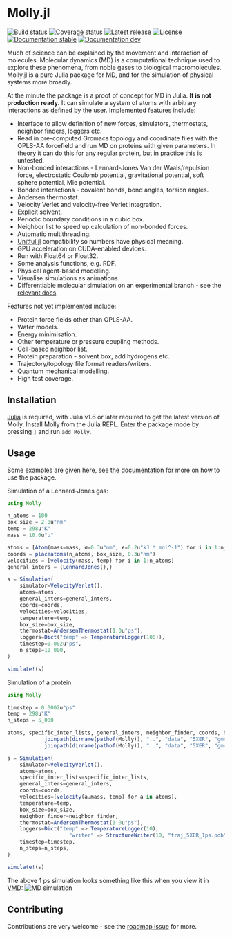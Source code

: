 # Molly.jl

[![Build status](https://github.com/JuliaMolSim/Molly.jl/workflows/CI/badge.svg)](https://github.com/JuliaMolSim/Molly.jl/actions)
[![Coverage status](https://codecov.io/gh/JuliaMolSim/Molly.jl/branch/master/graph/badge.svg?token=RD9XF0W90L)](https://codecov.io/gh/JuliaMolSim/Molly.jl)
[![Latest release](https://img.shields.io/github/release/JuliaMolSim/Molly.jl.svg)](https://github.com/JuliaMolSim/Molly.jl/releases/latest)
[![License](https://img.shields.io/badge/license-MIT-green.svg)](https://github.com/JuliaMolSim/Molly.jl/blob/master/LICENSE.md)
[![Documentation stable](https://img.shields.io/badge/docs-stable-blue.svg)](https://JuliaMolSim.github.io/Molly.jl/stable)
[![Documentation dev](https://img.shields.io/badge/docs-dev-blue.svg)](https://JuliaMolSim.github.io/Molly.jl/dev)

Much of science can be explained by the movement and interaction of molecules.
Molecular dynamics (MD) is a computational technique used to explore these phenomena, from noble gases to biological macromolecules.
Molly.jl is a pure Julia package for MD, and for the simulation of physical systems more broadly.

At the minute the package is a proof of concept for MD in Julia.
**It is not production ready.**
It can simulate a system of atoms with arbitrary interactions as defined by the user.
Implemented features include:
- Interface to allow definition of new forces, simulators, thermostats, neighbor finders, loggers etc.
- Read in pre-computed Gromacs topology and coordinate files with the OPLS-AA forcefield and run MD on proteins with given parameters. In theory it can do this for any regular protein, but in practice this is untested.
- Non-bonded interactions - Lennard-Jones Van der Waals/repulsion force, electrostatic Coulomb potential, gravitational potential, soft sphere potential, Mie potential.
- Bonded interactions - covalent bonds, bond angles, torsion angles.
- Andersen thermostat.
- Velocity Verlet and velocity-free Verlet integration.
- Explicit solvent.
- Periodic boundary conditions in a cubic box.
- Neighbor list to speed up calculation of non-bonded forces.
- Automatic multithreading.
- [Unitful.jl](https://github.com/PainterQubits/Unitful.jl) compatibility so numbers have physical meaning.
- GPU acceleration on CUDA-enabled devices.
- Run with Float64 or Float32.
- Some analysis functions, e.g. RDF.
- Physical agent-based modelling.
- Visualise simulations as animations.
- Differentiable molecular simulation on an experimental branch - see the [relevant docs](https://juliamolsim.github.io/Molly.jl/dev/differentiable).

Features not yet implemented include:
- Protein force fields other than OPLS-AA.
- Water models.
- Energy minimisation.
- Other temperature or pressure coupling methods.
- Cell-based neighbor list.
- Protein preparation - solvent box, add hydrogens etc.
- Trajectory/topology file format readers/writers.
- Quantum mechanical modelling.
- High test coverage.

## Installation

[Julia](https://julialang.org/downloads) is required, with Julia v1.6 or later required to get the latest version of Molly.
Install Molly from the Julia REPL.
Enter the package mode by pressing `]` and run `add Molly`.

## Usage

Some examples are given here, see [the documentation](https://juliamolsim.github.io/Molly.jl/stable/docs) for more on how to use the package.

Simulation of a Lennard-Jones gas:
```julia
using Molly

n_atoms = 100
box_size = 2.0u"nm"
temp = 298u"K"
mass = 10.0u"u"

atoms = [Atom(mass=mass, σ=0.3u"nm", ϵ=0.2u"kJ * mol^-1") for i in 1:n_atoms]
coords = placeatoms(n_atoms, box_size, 0.3u"nm")
velocities = [velocity(mass, temp) for i in 1:n_atoms]
general_inters = (LennardJones(),)

s = Simulation(
    simulator=VelocityVerlet(),
    atoms=atoms,
    general_inters=general_inters,
    coords=coords,
    velocities=velocities,
    temperature=temp,
    box_size=box_size,
    thermostat=AndersenThermostat(1.0u"ps"),
    loggers=Dict("temp" => TemperatureLogger(100)),
    timestep=0.002u"ps",
    n_steps=10_000,
)

simulate!(s)
```

Simulation of a protein:
```julia
using Molly

timestep = 0.0002u"ps"
temp = 298u"K"
n_steps = 5_000

atoms, specific_inter_lists, general_inters, neighbor_finder, coords, box_size = readinputs(
            joinpath(dirname(pathof(Molly)), "..", "data", "5XER", "gmx_top_ff.top"),
            joinpath(dirname(pathof(Molly)), "..", "data", "5XER", "gmx_coords.gro"))

s = Simulation(
    simulator=VelocityVerlet(),
    atoms=atoms,
    specific_inter_lists=specific_inter_lists,
    general_inters=general_inters,
    coords=coords,
    velocities=[velocity(a.mass, temp) for a in atoms],
    temperature=temp,
    box_size=box_size,
    neighbor_finder=neighbor_finder,
    thermostat=AndersenThermostat(1.0u"ps"),
    loggers=Dict("temp" => TemperatureLogger(10),
                    "writer" => StructureWriter(10, "traj_5XER_1ps.pdb")),
    timestep=timestep,
    n_steps=n_steps,
)

simulate!(s)
```

The above 1 ps simulation looks something like this when you view it in [VMD](https://www.ks.uiuc.edu/Research/vmd):
![MD simulation](https://github.com/JuliaMolSim/Molly.jl/raw/master/data/5XER/sim_1ps.gif)

## Contributing

Contributions are very welcome - see the [roadmap issue](https://github.com/JuliaMolSim/Molly.jl/issues/2) for more.
